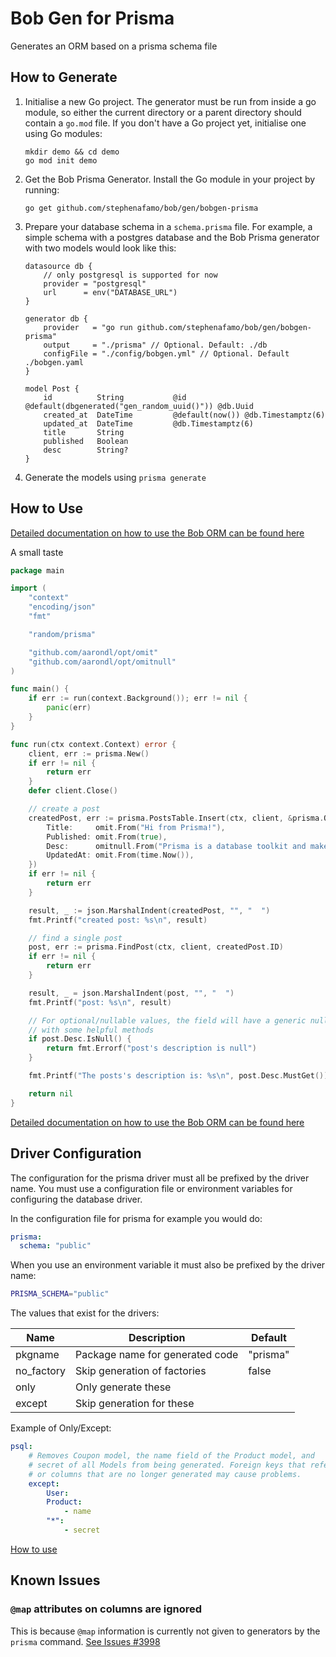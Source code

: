 # Bob Gen for Prisma

Generates an ORM based on a prisma schema file

## How to Generate

1. Initialise a new Go project. The generator must be run from inside a go module, so either the current directory or a parent directory should contain a `go.mod` file. If you don't have a Go project yet, initialise one using Go modules:

   ```shell script
   mkdir demo && cd demo
   go mod init demo
   ```

2. Get the Bob Prisma Generator. Install the Go module in your project by running:

   ```shell script
   go get github.com/stephenafamo/bob/gen/bobgen-prisma
   ```

3. Prepare your database schema in a `schema.prisma` file. For example, a simple schema with a postgres database and the Bob Prisma generator with two models would look like this:

   ```prisma
   datasource db {
       // only postgresql is supported for now
       provider = "postgresql"
       url      = env("DATABASE_URL")
   }

   generator db {
       provider   = "go run github.com/stephenafamo/bob/gen/bobgen-prisma"
       output     = "./prisma" // Optional. Default: ./db
       configFile = "./config/bobgen.yml" // Optional. Default ./bobgen.yaml
   }

   model Post {
       id          String           @id @default(dbgenerated("gen_random_uuid()")) @db.Uuid
       created_at  DateTime         @default(now()) @db.Timestamptz(6)
       updated_at  DateTime         @db.Timestamptz(6)
       title       String
       published   Boolean
       desc        String?
   }
   ```

4. Generate the models using `prisma generate`

## How to Use

[Detailed documentation on how to use the Bob ORM can be found here](..)

A small taste

```go
package main

import (
	"context"
	"encoding/json"
	"fmt"

	"random/prisma"

	"github.com/aarondl/opt/omit"
	"github.com/aarondl/opt/omitnull"
)

func main() {
	if err := run(context.Background()); err != nil {
		panic(err)
	}
}

func run(ctx context.Context) error {
	client, err := prisma.New()
	if err != nil {
		return err
	}
	defer client.Close()

	// create a post
	createdPost, err := prisma.PostsTable.Insert(ctx, client, &prisma.OptionalPost{
		Title:     omit.From("Hi from Prisma!"),
		Published: omit.From(true),
		Desc:      omitnull.From("Prisma is a database toolkit and makes databases easy."),
		UpdatedAt: omit.From(time.Now()),
	})
	if err != nil {
		return err
	}

	result, _ := json.MarshalIndent(createdPost, "", "  ")
	fmt.Printf("created post: %s\n", result)

	// find a single post
	post, err := prisma.FindPost(ctx, client, createdPost.ID)
	if err != nil {
		return err
	}

	result, _ = json.MarshalIndent(post, "", "  ")
	fmt.Printf("post: %s\n", result)

	// For optional/nullable values, the field will have a generic null wrapper
	// with some helpful methods
	if post.Desc.IsNull() {
		return fmt.Errorf("post's description is null")
	}

	fmt.Printf("The posts's description is: %s\n", post.Desc.MustGet())

	return nil
}
```

[Detailed documentation on how to use the Bob ORM can be found here](..)

## Driver Configuration

The configuration for the prisma driver must all be prefixed by the driver name. You must use a configuration file or environment variables for configuring the database driver.

In the configuration file for prisma for example you would do:

```yaml
prisma:
  schema: "public"
```

When you use an environment variable it must also be prefixed by the driver name:

```sh
PRISMA_SCHEMA="public"
```

The values that exist for the drivers:

| Name       | Description                     | Default  |
|------------|---------------------------------|----------|
| pkgname    | Package name for generated code | "prisma" |
| no_factory | Skip generation of factories    | false    |
| only       | Only generate these             |          |
| except     | Skip generation for these       |          |

Example of Only/Except:

```yaml
psql:
    # Removes Coupon model, the name field of the Product model, and
    # secret of all Models from being generated. Foreign keys that reference tables
    # or columns that are no longer generated may cause problems.
    except:
        User:
        Product:
            - name
        "*":
            - secret
```

[How to use](..)

## Known Issues

### `@map` attributes on columns are ignored

This is because `@map` information is currently not given to generators by the `prisma` command. [See Issues #3998](https://github.com/prisma/prisma/issues/3998)
